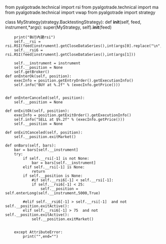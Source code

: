 from pyalgotrade.technical import rsi
from pyalgotrade.technical import ma
from pyalgotrade.technical import vwap
from pyalgotrade import strategy  

class MyStrategy(strategy.BacktestingStrategy):
    def __init__(self, feed, instrument,*args):
        super(MyStrategy, self).__init__(feed)

        print("執行內建rsi")
        self.__rsi = rsi.RSI(feed[instrument].getCloseDataSeries(),int(args[0].replace("\n","")))
        self.__rsi6 = rsi.RSI(feed[instrument].getCloseDataSeries(),int(args[1]))

        self.__instrument = instrument
        self.__position = None
        self.getBroker()
    def onEnterOk(self, position):  
        execInfo = position.getEntryOrder().getExecutionInfo()  
        self.info("BUY at %.2f" % (execInfo.getPrice())) 
        
  
    def onEnterCanceled(self, position):  
        self.__position = None  
  
    def onExitOk(self, position):  
        execInfo = position.getExitOrder().getExecutionInfo()  
        self.info("SELL at $%.2f" % (execInfo.getPrice()))  
        self.__position = None  
  
    def onExitCanceled(self, position):  
        self.__position.exitMarket()
 
    def onBars(self, bars):
        bar = bars[self.__instrument]
        try:
            if self.__rsi[-1] is not None: 
                bar = bars[self.__instrument]
            elif self.__rsi[-1] is None:
                return 
            if self.__position is None:  
                #if self.__rsi6[-1] < self.__rsi[-1]:
                if self.__rsi6[-1] < 25:
                    self.__position = self.enterLong(self.__instrument,5000,True)

            #elif self.__rsi6[-1] > self.__rsi[-1]  and not self.__position.exitActive():
            elif self.__rsi6[-1] > 75  and not self.__position.exitActive():  
                self.__position.exitMarket()


        except AttributeError:
            print("",end="")